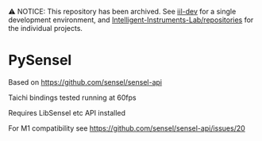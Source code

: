 ⚠️ NOTICE: This repository has been archived. See [iil-dev](https://github.com/Intelligent-Instruments-Lab/iil-dev) for a single development environment, and [Intelligent-Instruments-Lab/repositories](https://github.com/orgs/Intelligent-Instruments-Lab/repositories) for the individual projects.

# PySensel

Based on https://github.com/sensel/sensel-api

Taichi bindings tested running at 60fps

Requires LibSensel etc API installed

For M1 compatibility see https://github.com/sensel/sensel-api/issues/20
